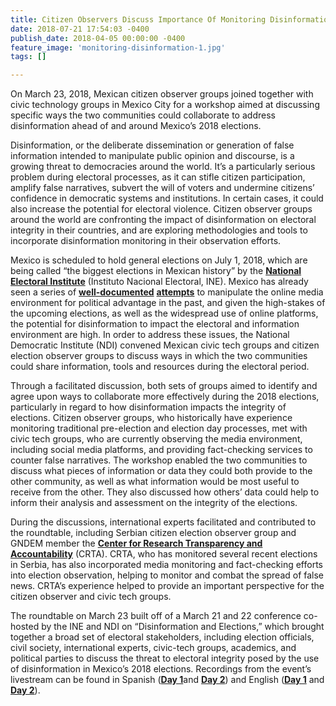 ```yaml
---
title: Citizen Observers Discuss Importance Of Monitoring Disinformation In Elections
date: 2018-07-21 17:54:03 -0400
publish_date: 2018-04-05 00:00:00 -0400
feature_image: 'monitoring-disinformation-1.jpg'
tags: []

---
```

On March 23, 2018, Mexican citizen observer groups joined together with civic technology groups in Mexico City for a workshop aimed at discussing specific ways the two communities could collaborate to address disinformation ahead of and around Mexico’s 2018 elections.

Disinformation, or the deliberate dissemination or generation of false information intended to manipulate public opinion and discourse, is a growing threat to democracies around the world. It’s a particularly serious problem during electoral processes, as it can stifle citizen participation, amplify false narratives, subvert the will of voters and undermine citizens’ confidence in democratic systems and institutions. In certain cases, it could also increase the potential for electoral violence. Citizen observer groups around the world are confronting the impact of disinformation on electoral integrity in their countries, and are exploring methodologies and tools to incorporate disinformation monitoring in their observation efforts.

Mexico is scheduled to hold general elections on July 1, 2018, which are being called “the biggest elections in Mexican history” by the [**National Electoral Institute**](https://www.ine.mx/) (Instituto Nacional Electoral, INE). Mexico has already seen a series of [**well-documented**](https://www.wired.com/2015/08/pro-government-twitter-bots-try-hush-mexican-activists/) [**attempts**](https://elpais.com/internacional/2018/03/21/actualidad/1521628738_165398.html) to manipulate the online media environment for political advantage in the past, and given the high-stakes of the upcoming elections, as well as the widespread use of online platforms, the potential for disinformation to impact the electoral and information environment are high. In order to address these issues, the National Democratic Institute (NDI) convened Mexican civic tech groups and citizen election observer groups to discuss ways in which the two communities could share information, tools and resources during the electoral period.

Through a facilitated discussion, both sets of groups aimed to identify and agree upon ways to collaborate more effectively during the 2018 elections, particularly in regard to how disinformation impacts the integrity of elections. Citizen observer groups, who historically have experience monitoring traditional pre-election and election day processes, met with civic tech groups, who are currently observing the media environment, including social media platforms, and providing fact-checking services to counter false narratives. The workshop enabled the two communities to discuss what pieces of information or data they could both provide to the other community, as well as what information would be most useful to receive from the other. They also discussed how others’ data could help to inform their analysis and assessment on the integrity of the elections.

During the discussions, international experts facilitated and contributed to the roundtable, including Serbian citizen election observer group and GNDEM member the [**Center for Research Transparency and Accountability**](http://crta.rs/) (CRTA). CRTA, who has monitored several recent elections in Serbia, has also incorporated media monitoring and fact-checking efforts into election observation, helping to monitor and combat the spread of false news. CRTA’s experience helped to provide an important perspective for the citizen observer and civic tech groups.

The roundtable on March 23 built off of a March 21 and 22 conference co-hosted by the INE and NDI on “Disinformation and Elections,” which brought together a broad set of electoral stakeholders, including election officials, civil society, international experts, civic-tech groups, academics, and political parties to discuss the threat to electoral integrity posed by the use of disinformation in Mexico’s 2018 elections. Recordings from the event’s livestream can be found in Spanish ([**Day 1**](https://www.youtube.com/watch?v=RPR-k9_Jmgw)and [**Day 2**](https://www.youtube.com/watch?v=29Gifiz4SXo)) and English ([**Day 1**](https://www.youtube.com/watch?v=2AylF7qGvhw) and [**Day 2**](https://www.youtube.com/watch?v=j8aS4mSRtLE)).